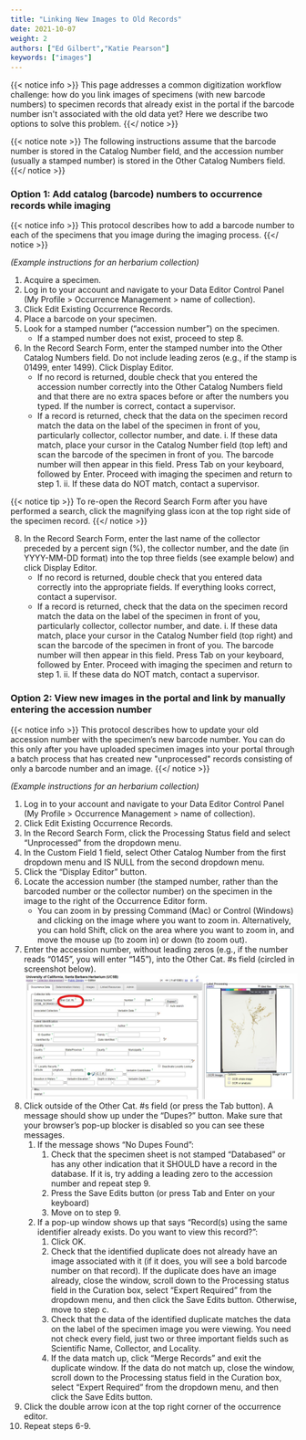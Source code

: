 ```yaml
---
title: "Linking New Images to Old Records"
date: 2021-10-07
weight: 2
authors: ["Ed Gilbert","Katie Pearson"]
keywords: ["images"]
---
```


{{< notice info >}}
  This page addresses a common digitization workflow challenge: how do you link images of specimens (with new barcode numbers) to specimen records that already exist in the portal if the barcode number isn't associated with the old data yet? Here we describe two options to solve this problem.
{{</ notice >}}

{{< notice note >}}
  The following instructions assume that the barcode number is stored in the Catalog Number field, and the accession number (usually a stamped number) is stored in the Other Catalog Numbers field.
{{</ notice >}}

### Option 1: Add catalog (barcode) numbers to occurrence records while imaging

{{< notice info >}}
  This protocol describes how to add a barcode number to each of the specimens that you image during the imaging process.
{{</ notice >}}

_(Example instructions for an herbarium collection)_
1. Acquire a specimen.
3. Log in to your account and navigate to your Data Editor Control Panel (My Profile > Occurrence Management > name of collection).
4. Click Edit Existing Occurrence Records.
5. Place a barcode on your specimen.
6. Look for a stamped number (“accession number”) on the specimen.
    * If a stamped number does not exist, proceed to step 8.
7. In the Record Search Form, enter the stamped number into the Other Catalog Numbers field. Do not include leading zeros (e.g., if the stamp is 01499, enter 1499). Click Display Editor.
    *	If no record is returned, double check that you entered the accession number correctly into the Other Catalog Numbers field and that there are no extra spaces before or after the numbers you typed. If the number is correct, contact a supervisor.
    *	If a record is returned, check that the data on the specimen record match the data on the label of the specimen in front of you, particularly collector, collector number, and date.
      i. If these data match, place your cursor in the Catalog Number field (top left) and scan the barcode of the specimen in front of you. The barcode number will then appear in this field. Press Tab on your keyboard, followed by Enter. Proceed with imaging the specimen and return to step 1.
      ii. If these data do NOT match, contact a supervisor.

{{< notice tip >}}
  To re-open the Record Search Form after you have performed a search, click the magnifying glass icon at the top right side of the specimen record.
{{</ notice >}}

8.	In the Record Search Form, enter the last name of the collector preceded by a percent sign (%), the collector number, and the date (in YYYY-MM-DD format) into the top three fields (see example below) and click Display Editor.
    * If no record is returned, double check that you entered data correctly into the appropriate fields. If everything looks correct, contact a supervisor.
    * If a record is returned, check that the data on the specimen record match the data on the label of the specimen in front of you, particularly collector, collector number, and date.
      i.	If these data match, place your cursor in the Catalog Number field (top right) and scan the barcode of the specimen in front of you. The barcode number will then appear in this field. Press Tab on your keyboard, followed by Enter. Proceed with imaging the specimen and return to step 1.
      ii.	If these data do NOT match, contact a supervisor.

### Option 2: View new images in the portal and link by manually entering the accession number

{{< notice info >}}
  This protocol describes how to update your old accession number with the specimen’s new barcode number. You can do this only after you have uploaded specimen images into your portal through a batch process that has created new "unprocessed" records consisting of only a barcode number and an image.
{{</ notice >}}

_(Example instructions for an herbarium collection)_
1. Log in to your account and navigate to your Data Editor Control Panel (My Profile > Occurrence Management > name of collection).
2. Click Edit Existing Occurrence Records.
3. In the Record Search Form, click the Processing Status field and select “Unprocessed” from the dropdown menu.
4. In the Custom Field 1 field, select Other Catalog Number from the first dropdown menu and IS NULL from the second dropdown menu.
5. Click the “Display Editor” button.
6. Locate the accession number (the stamped number, rather than the barcoded number or the collector number) on the specimen in the image to the right of the Occurrence Editor form.
    * You can zoom in by pressing Command (Mac) or Control (Windows) and clicking on the image where you want to zoom in. Alternatively, you can hold Shift, click on the area where you want to zoom in, and move the mouse up (to zoom in) or down (to zoom out).
7.	Enter the accession number, without leading zeros (e.g., if the number reads “0145”, you will enter “145”), into the Other Cat. #s field (circled in screenshot below).
![Occurrence Editor Screenshot](/static/images/Inkedoccedit_LI.jpg)
8. Click outside of the Other Cat. #s field (or press the Tab button). A message should show up under the “Dupes?” button. Make sure that your browser’s pop-up blocker is disabled so you can see these messages.
    1. If the message shows “No Dupes Found”:
       1. Check that the specimen sheet is not stamped “Databased” or has any other indication that it SHOULD have a record in the database. If it is, try adding a leading zero to the accession number and repeat step 9.
       2. Press the Save Edits button (or press Tab and Enter on your keyboard)
       3. Move on to step 9.
    2. If a pop-up window shows up that says “Record(s) using the same identifier already exists. Do you want to view this record?”:
        1. Click OK.
        2. Check that the identified duplicate does not already have an image associated with it (if it does, you will see a bold barcode number on that record). If the duplicate does have an image already, close the window, scroll down to the Processing status field in the Curation box, select “Expert Required” from the dropdown menu, and then click the Save Edits button. Otherwise, move to step c.
        3. Check that the data of the identified duplicate matches the data on the label of the specimen image you were viewing. You need not check every field, just two or three important fields such as Scientific Name, Collector, and Locality.
        4. If the data match up, click “Merge Records” and exit the duplicate window. If the data do not match up, close the window, scroll down to the Processing status field in the Curation box, select “Expert Required” from the dropdown menu, and then click the Save Edits button.
9. Click the double arrow icon at the top right corner of the occurrence editor.
10.	Repeat steps 6-9.
